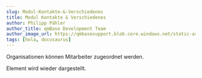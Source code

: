 ```yaml
---
slug: Modul-Kontakte-&-Verschiedenes
title: Modul Kontakte & Verschiedenes
author: Philipp Pähler
author_title: qmBase Development Team
author_image_url: https://qmbasesupport.blob.core.windows.net/static-assets/img/persons/paehler_round.png
tags: [hola, docusaurus]
---
```

Organisationen können Mitarbeiter zugeordnet werden.

Element wird wieder dargestellt.